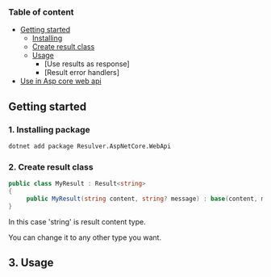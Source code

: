 ### Table of content
- [Getting started](#getting-started)
    - [Installing](#1-Installing-package)
    - [Create result class](#2-Create-result-class)
    - [Usage](#3-Usage)
       - [Use results as response]
       - [Result error handlers] 
- [Use in Asp core web api](https://github.com/M0BIN-V/Resulver.AspNetCore.WebApi)



## Getting started
### 1. Installing package
  ```bash
  dotnet add package Resulver.AspNetCore.WebApi
  ```


### 2. Create result class
 ```csharp
 public class MyResult : Result<string>
 {
      public MyResult(string content, string? message) : base(content, message) { }
 }
 ```
  In this case 'string' is result content type.
  
  You can change it to any other type you want.

  ## 3. Usage
   ```csharp
   ```
